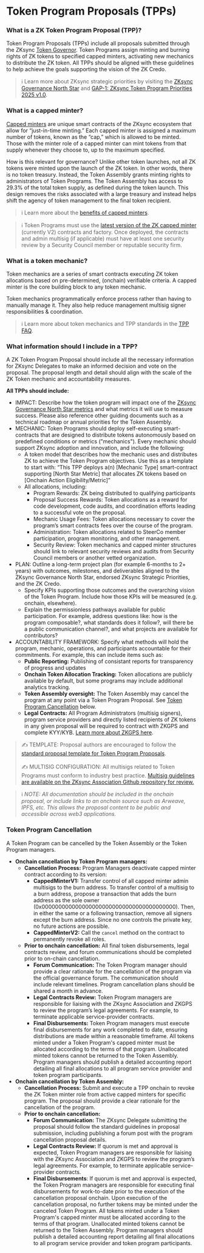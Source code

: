 # Token Program Proposals (TPPs)

### What is a ZK Token Program Proposal (TPP)?

Token Program Proposals (TPPs) include all proposals submitted through the ZKsync [Token Governor](https://docs.google.com/document/d/1M2eq7oTw13XqEeVeBWcaDoBvmR-BdWRl3fYlFU8l-W4/edit?usp=sharing). Token Programs assign minting and burning rights of ZK tokens to specified capped minters, activating new mechanics to distribute the ZK token. All TPPs should be aligned with these guidelines to help achieve the goals supporting the vision of the ZK Credo.&#x20;

> ℹ️ Learn more about ZKsync strategic priorities by visiting the [ZKsync Governance North Star](https://docs.zknation.io/zk-nation/zksync-governance-system-north-star) and [GAP-1: ZKsync Token Program Priorities 2025 v1.0](https://vote.zknation.io/dao/proposal/13823050748058617424077595486689751986818771098977300222700522842013613046754?govId=eip155:324:0x496869a7575A1f907D1C5B1eca28e4e9E382afAb).

### What is a capped minter?

[Capped minters](capped-minters-101.md) are unique smart contracts of the ZKsync ecosystem that allow for “just-in-time minting.” Each capped minter is assigned a maximum number of tokens, known as the “cap,” which is allowed to be minted. Those with the minter role of a capped minter can mint tokens from that supply whenever they choose to, up to the maximum specified.&#x20;

How is this relevant for governance? Unlike other token launches, not all ZK tokens were minted upon the launch of the ZK token. In other words, there is no token treasury. Instead, the Token Assembly grants minting rights to administrators of Token Programs. The Token Assembly has access to 29.3% of the total token supply, as defined during the token launch. This design removes the risks associated with a large treasury and instead helps shift the agency of token management to the final token recipient.

> ℹ️ Learn more about the [benefits of capped minters](https://forum.zknation.io/t/understanding-key-benefits-of-capped-minters/686).

> ℹ️ Token Programs must use the [latest version of the ZK capped minter](https://forum.zknation.io/t/zk-capped-minter-v2-nested-minters-start-time-expiration-pause-and-cancel/417) (currently V2) contracts and factory. Once deployed, the contracts and admin multisig (if applicable) must have at least one security review by a Security Council member or reputable security firm.

### What is a token mechanic?

Token mechanics are a series of smart contracts executing ZK token allocations based on pre-determined, (onchain) verifiable criteria. A capped minter is the core building block to any token mechanic.&#x20;

Token mechanics programmatically enforce process rather than having to manually manage it. They also help reduce management multisig signer responsibilities & coordination.

> ℹ️ Learn more about token mechanics and TPP standards in the [TPP FAQ](https://forum.zknation.io/t/tpp-frequently-asked-questions/141).

### What information should I include in a TPP?

A ZK Token Program Proposal should include all the necessary information for ZKsync Delegates to make an informed decision and vote on the proposal. The proposal length and detail should align with the scale of the ZK Token mechanic and accountability measures.&#x20;

**All TPPs should include:**

* IMPACT: Describe how the token program will impact one of the [ZKsync Governance North Star metrics](https://docs.zknation.io/zk-nation/zksync-governance-system-north-star) and what metrics it will use to measure success. Please also reference other guiding documents such as a technical roadmap or annual priorities for the Token Assembly.
* MECHANIC: Token Programs should deploy self-executing smart-contracts that are designed to distribute tokens autonomously based on predefined conditions or metrics ("mechanics"). Every mechanic should support ZKsync adoption and innovation, and include the following:
  * A token model that describes how the mechanic uses and distributes ZK to achieve the Token Program objectives. Use this as a template to start with: “This TPP deploys a(n) \[Mechanic Type] smart-contract supporting \[North Star Metric] that allocates ZK tokens based on \[Onchain Action Eligibility/Metric]”
  * All allocations, including:
    * Program Rewards: ZK being distributed to qualifying participants
    * Proposal Success Rewards: Token allocations as a reward for code development, code audits, and coordination efforts leading to a successful vote on the proposal.
    * Mechanic Usage Fees: Token allocations necessary to cover the program’s smart contracts fees over the course of the program.
    * Administration: Token allocations related to SteerCo member participation, program monitoring, and other management.
    * Security Review: Token mechanics and capped minter structures should link to relevant security reviews and audits from Security Council members or another vetted organization.
* PLAN: Outline a long-term project plan (for example 6-months to 2+ years) with outcomes, milestones, and deliverables aligned to the ZKsync Governance North Star, endorsed ZKsync Strategic Priorities, and the ZK Credo.
  * Specify KPIs supporting those outcomes and the overarching vision of the Token Program. Include how those KPIs will be measured (e.g. onchain, elsewhere).
  * Explain the permissionless pathways available for public participation. For example, address questions like: how is the program composable?, what standards does it follow?, will there be a public communication channel?, and what projects are available for contributors?
* ACCOUNTABILITY FRAMEWORK: Specify what methods will hold the program, mechanic, operations, and participants accountable for their commitments. For example, this can include items such as:
  * **Public Reporting:** Publishing of consistant reports for transparency of progress and updates
  * **Onchain Token Allocation Tracking:** Token allocations are publicly available by default, but some programs may include additional analytics tracking.
  * **Token Assembly oversight:** The Token Assembly may cancel the program at any point via a Token Program Proposal. See [Token Program Cancellation](./) below.
  * **Legal Contracts:** All Program Administrators (multisig signers), program service providers and directly listed recipients of ZK tokens in any given proposal will be required to contract with ZKGPS and complete KYY/KYB. [Learn more about ZKGPS here](../../legal/zksync-governance-program-systems-zkgps.md).&#x20;

> ✍️ TEMPLATE: Proposal authors are encouraged to follow the [standard proposal template for Token Program Proposals](https://github.com/zksync-association/governance-resources/blob/main/proposal-templates/02_tpp_template_token_governor.md).\
> \
> ✍️ MULTISIG CONFIGURATION: All multisigs related to Token Programs must conform to industry best practice. [Multisig guidelines are available on the ZKsync Association Github repository for review.](https://github.com/zksync-association/governance-resources/blob/main/MultisigGuide_TokenProgram.md)

> ℹ️ _NOTE: All documentation should be included in the onchain proposal, or include links to an onchain source such as Arweave, IPFS, etc. This allows the proposal content to be public and accessible across web3 applications._

### Token Program Cancellation

A Token Program can be cancelled by the Token Assembly or the Token Program managers.

* **Onchain cancellation by Token Program managers:**
  * **Cancellation Process:** Program Managers deactivate capped minter contract according to its version:
    * **CappedMinterV1:** Transfer control of all capped minter admin multisigs to the burn address. To transfer control of a multisig to a burn address, propose a transaction that adds the burn address as the sole owner (0x0000000000000000000000000000000000000000). Then, in either the same or a following transaction, remove all signers except the burn address. Since no one controls the private key, no future actions are possible.
    * **CappedMinterV2:** Call the `cancel` method on the contract to permanently revoke all roles.
  * **Prior to onchain cancellation:** All final token disbursements, legal contracts review, and forum communications should be completed prior to on-chain cancellation.
    * **Forum Communication:** The Token Program manager should provide a clear rationale for the cancellation of the program via the official governance forum. The communication should include relevant timelines. Program cancellation plans should be shared a month in advance.
    * **Legal Contracts Review:** Token Program managers are responsible for liaising with the ZKsync Association and ZKGPS to review the program’s legal agreements. For example, to terminate applicable service-provider contracts.
    * **Final Disbursements:** Token Program managers must execute final disbursements for any work completed to date, ensuring distributions are made within a reasonable timeframe. All tokens minted under a Token Program's capped minter must be allocated according to the terms of that program. Unallocated minted tokens cannot be returned to the Token Assembly. Program managers should publish a detailed accounting report detailing all final allocations to all program service provider and token program participants.
* **Onchain cancellation by Token Assembly:**
  * **Cancellation Process:** Submit and execute a TPP onchain to revoke the ZK Token minter role from active capped minters for specific program. The proposal should provide a clear rationale for the cancellation of the program.
  * **Prior to onchain cancellation:**
    * **Forum Communication:** The ZKsync Delegate submitting the proposal should follow the standard guidelines in proposal submission, including publishing a forum post with the program cancellation proposal details.
    * **Legal Contracts Review:** If quorum is met and approval is expected, Token Program managers are responsible for liaising with the ZKsync Association and ZKGPS to review the program’s legal agreements. For example, to terminate applicable service-provider contracts.
    * **Final Disbursements**: If quorum is met and approval is expected, the Token Program managers are responsible for executing final disbursements for work-to-date prior to the execution of the cancellation proposal onchain. Upon execution of the cancellation proposal, no further tokens may be minted under the canceled Token Program. All tokens minted under a Token Program's capped minter must be allocated according to the terms of that program. Unallocated minted tokens cannot be returned to the Token Assembly. Program managers should publish a detailed accounting report detailing all final allocations to all program service provider and token program participants.
